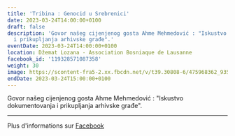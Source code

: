 ```yaml
---
title: 'Tribina : Genocid u Srebrenici'
date: 2023-03-24T14:00:00+0100
draft: false
description: 'Govor našeg cijenjenog gosta Ahme Mehmedović : "Iskustvo dokumentovanja
  i prikupljanja arhivske građe".'
eventDate: 2023-03-24T14:00:00+0100
location: Džemat Lozana - Association Bosniaque de Lausanne
facebook_id: '119328571087358'
weight: 30
image: https://scontent-fra5-2.xx.fbcdn.net/v/t39.30808-6/475968362_935496025377664_1254503329331924344_n.jpg?_nc_cat=109&ccb=1-7&_nc_sid=9e60e4&_nc_ohc=B2AgSfkA5TYQ7kNvwGOe8NL&_nc_oc=AdlbYhyid4HyJqkCV-OTWKZGKlsQk0QM6e0XiJUZkrvRUjIXi1zR-yUhmkmJzoaZcSo&_nc_zt=23&_nc_ht=scontent-fra5-2.xx&edm=ABTKTjYEAAAA&_nc_gid=CqUBAr-W5xLgUbn2h4NB_w&oh=00_AfX8P1b17RR1w-3kF7HkusDtLnWAWNLWe38d3rFzRtOJaQ&oe=68BC22C7
endDate: 2023-03-24T15:00:00+0100
---
```


Govor našeg cijenjenog gosta Ahme Mehmedović : "Iskustvo dokumentovanja i prikupljanja arhivske građe".

---

Plus d'informations sur [Facebook](https://facebook.com/events/119328571087358)